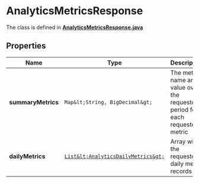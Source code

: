 

# AnalyticsMetricsResponse

The class is defined in **[AnalyticsMetricsResponse.java](../../src/main/java/org/openapitools/model/AnalyticsMetricsResponse.java)**

## Properties

Name | Type | Description | Notes
------------ | ------------- | ------------- | -------------
**summaryMetrics** | `Map&lt;String, BigDecimal&gt;` | The metric name and value over the requested period for each requested metric |  [optional property]
**dailyMetrics** | [`List&lt;AnalyticsDailyMetrics&gt;`](AnalyticsDailyMetrics.md) | Array with the requested daily metric records |  [optional property]




